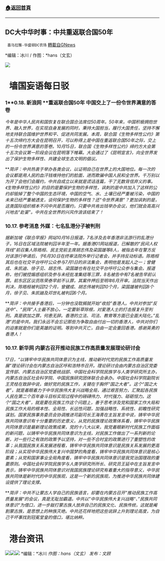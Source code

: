 ###  [:house:返回首頁](https://github.com/ourhimalayas/txt)
---


## DC大中华时事：中共重返联合国50年
` 喜马拉雅-华盛顿DC农场` [轉載自GNews](https://gnews.org/zh-hans/1601250/)

*编辑：冰川 / 作图：*hans（文玄）

![](http://himalayawashingtondc.org/wp-content/uploads/2021/08/ScreenShot-2021-08-01-at-17.25.09@2x.png)

#   墙国妄语每日驳

### 1**0.18. 新浪网 **重返联合国50年 中国交上了一份令世界满意的答卷

*今年是中华人民共和国恢复在联合国合法席位50周年。50年来，中国积极拥抱世界、融入世界，在实现自身发展的同时，秉持大国担当，履行大国责任，坚持不懈地支持联合国维护世界和平、促进共同发展。本周，联合国《生物多样性公约》第十五次缔约方大会在昆明召开，可以称得上是中国在重返联合国50年之际，交上的一份令世界满意的答卷。10月15日，联合国《生物多样性公约》缔约方大会第十五次会议第一阶段会议在昆明落下帷幕。大会通过了《昆明宣言》，向全世界发出了保护生物多样性、共建全球生态文明的倡议。*

***简评：*中共热衷于举办各类会议，以证明自己在世界上的大国地位。每一次的会议都是用人民的血汗钱维持他们的脸面，进而欺骗中国人民和全世界。千万别以为开了会他们会履约，中共自成立以来就是谎话连篇，干了无数背信弃义的事。《生物多样性公约》的目的是要保护生物的多样性，讽刺的是中共加入了这样的公约却毁掉了整个中国的生态环境，中国的空气、水、土壤已经严重被污染，中国的未来已经严重被透支，谈何保护生物的多样性？还“令世界满意”？更加讽刺的是，这类国际组织根本不问中共是否履约，只要中共肯出钱举办会议，他们就会高高兴兴地去“赴宴”。中共在全世界的兴风作浪该结束了！**

### 10.17. 参考消息 外媒：七名乱港分子被判刑

*据新加坡《联合早报》网站10月16日报道，7名涉及去年香港非法游行的乱港分子，16日在区域法院被判囚半年至一年。据香港01网站报道，已解散的“民间人权阵线”前召集人陈皓桓、民主党前主席胡志伟及梁国雄等8人，被指去年在警方反对该游行申请后，于6月30日在终审法院外举行记者会，并手持反动标语。陈皓桓其后也在社交平台呼吁公众参与7月1日的非法集会，表明他是发起人之一；曾健成、朱凯迪、徐子见、胡志伟、梁国雄也有在社交平台呼吁公众参与集会。报道称，他们被控煽惑组织及参与未经批准集结等三罪，8名被告中有7名被告早前认罪。前东区区议员陈荣泰早前不认罪，其案件押后至明年6月开审。法院当天作出判决，陈皓桓被判囚12个月，曾健成、胡志伟被判囚10个月，梁国雄被判囚8个月，徐子见、朱凯廸及邓世礼被判囚6个月。*

***简评：*中共接手香港后，一分钟也没耽搁就开始“收拾”香港人。中共对参加“反送中”、“民阵”人士最不放心，一定要斩草除根，对爱港人士的打击报复升至判刑。真是欲加之罪，何患无辞。香港的立法、司法、教育等方面已全面大陆化。”乱港“的是中共。我们永远不会忘记那些为争取自由付出一切的香港人，中共对你们的迫害就是你们是英雄的证明。等到中共灭亡，自由一定会重回香港。感谢英勇的香港人！**

### 10.17. 新华网 **内蒙古召开推动民族工作高质量发展理论研讨会**

*17日，“以铸牢中华民族共同体意识为主线，推动新时代党的民族工作高质量发展”理论研讨会在内蒙古自治区呼和浩特市召开。理论研讨会由内蒙古自治区党委宣传部、内蒙古自治区党委统战部、中国社会科学院民族学与人类学研究所主办，内蒙古自治区社会科学院、中国民族研究团体联合会承办。中国社会科学院副院长王灵桂在致辞中说，做好党的民族工作，关键在于胸怀“国之大者”。这个“国之大者”，就是着眼着力于中华民族伟大复兴战略全局，通过艰苦努力，汇聚起各民族人民在第二个百年奋斗目标实现过程中的磅礴伟力、时代强力、砥砺恒力。这个“国之大者”，就是要在民族工作这个问题上，善于思考涉及党和国家工作大局和民族工作大局的根本性、全局性、长远性问题，加强战略性、系统性、前瞻性研究谋划。国家民族事务委员会协调推进司副司长王海青在主旨发言中说，铸牢中华民族共同体意识有十分重要的历史意义，从党的民族理论政策体系看，铸牢中华民族共同体意识是最新理论政策成果，党的十八大以来，我党着眼新时代民族工作面临的新问题，以铸牢中华民族共同体意识为主线，对民族工作做出了一系列新的论断，对一些行之有效的政策予以坚持，对一些不合时宜的政策进行了重塑性的改革；从我国民族关系发展进程看，铸牢中华民族共同体意识是民族关系发展的更高阶段；从实现中华民族伟大复兴中国梦的角度看，铸牢中华民族共同体意识是核心要素；从党和国家事业全局角度看，铸牢中华民族共同体意识是我党治国理政的重要原则。中国社会科学院民族学与人类学研究所所长、研究员王延中在主旨发言中表示，铸牢中华民族共同体意识对我国民族理论研究有着重大的指导意义，中华民族共同体是新时代的中华民族观，这是一个新的民族观，为推进中华民族共同体建设提供了理论支撑。*

***简评：*中共不让蒙古人学自己的民族语言，却要在内蒙古召开”推动民族工作高质量发展“的会议，真是无耻加霸道。中共以”中华民族伟大复兴战略“、”民族共同体意识“为借口，进一步敲打蒙古族人放弃自己的民族文化、民族传统，这就是阉割蒙古族，是思想上的种族灭绝。中共还花样地把这些说辞上升到理论高度，为自己干坏事找到冠冕堂皇的借口，堪比纳粹。**

#   港台资讯
![](https://media.discordapp.net/attachments/858887785507323904/899546272636219442/1.PNG?width=1043&amp;height=586)![](https://media.discordapp.net/attachments/858887785507323904/899546278663421962/2.PNG?width=1043&amp;height=586)![](https://media.discordapp.net/attachments/858887785507323904/899546303577587732/3.PNG?width=1043&amp;height=586)
*编辑：*冰川
*作图：hans（文玄）
发布：文顾*
